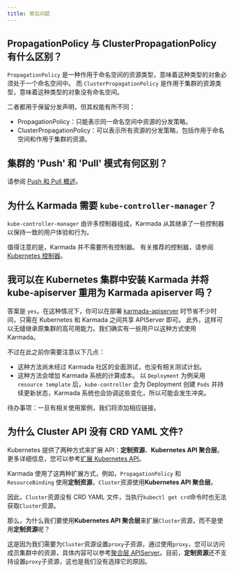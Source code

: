 ```yaml
---
title: 常见问题
---
```


## PropagationPolicy 与 ClusterPropagationPolicy 有什么区别？

`PropagationPolicy` 是一种作用于命名空间的资源类型，意味着这种类型的对象必须处于一个命名空间中。
而 `ClusterPropagationPolicy` 是作用于集群的资源类型，意味着这种类型的对象没有命名空间。

二者都用于保留分发声明，但其权能有所不同：
- PropagationPolicy：只能表示同一命名空间中资源的分发策略。
- ClusterPropagationPolicy：可以表示所有资源的分发策略，包括作用于命名空间和作用于集群的资源。

## 集群的 'Push' 和 'Pull' 模式有何区别？

请参阅 [Push 和 Pull 概述](../userguide/clustermanager/cluster-registration.md#overview-of-cluster-mode)。

## 为什么 Karmada 需要 `kube-controller-manager`？

`kube-controller-manager` 由许多控制器组成，Karmada 从其继承了一些控制器以保持一致的用户体验和行为。

值得注意的是，Karmada 并不需要所有控制器。
有关推荐的控制器，请参阅[Kubernetes 控制器](../administrator/configuration/configure-controllers.md#kubernetes-控制器)。


## 我可以在 Kubernetes 集群中安装 Karmada 并将 kube-apiserver 重用为 Karmada apiserver 吗？

答案是 `yes`。在这种情况下，你可以在部署
[karmada-apiserver](https://github.com/karmada-io/karmada/blob/master/artifacts/deploy/karmada-apiserver.yaml)
时节省不少时间，只需在 Kubernetes 和 Karmada 之间共享 APIServer 即可。
此外，这样可以无缝继承原集群的高可用能力。我们确实有一些用户以这种方式使用 Karmada。

不过在此之前你需要注意以下几点：

- 这种方法尚未经过 Karmada 社区的全面测试，也没有相关测试计划。
- 这种方法会增加 Karmada 系统的计算成本。
  以 `Deployment` 为例采用 `resource template` 后，`kube-controller` 会为 Deployment 创建 `Pods` 并持续更新状态，Karmada 系统也会协调这些变化，所以可能会发生冲突。

待办事项：一旦有相关使用案例，我们将添加相应链接。

## 为什么 Cluster API 没有 CRD YAML 文件?

Kubernetes 提供了两种方式来扩展 API：**定制资源**、**Kubernetes API 聚合层**。更多详细信息，您可以参考[扩展 Kubernetes API](https://kubernetes.io/docs/concepts/extend-kubernetes/)。

Karmada 使用了这两种扩展方式，例如，`PropagationPolicy` 和 `ResourceBinding` 使用**定制资源**，`Cluster`资源使用**Kubernetes API 聚合层**。

因此，`Cluster`资源没有 CRD YAML 文件，当执行`kubectl get crd`命令时也无法获取`Cluster`资源。

那么，为什么我们要使用**Kubernetes API 聚合层**来扩展`Cluster`资源，而不是使用**定制资源**呢？

这是因为我们需要为`Cluster`资源设置`proxy`子资源，通过使用`proxy`，您可以访问成员集群中的资源，具体内容可以参考[聚合层 APIServer](https://karmada.io/zh/docs/next/userguide/globalview/aggregated-api-endpoint)。目前，**定制资源**还不支持设置`proxy`子资源，这也是我们没有选择它的原因。
